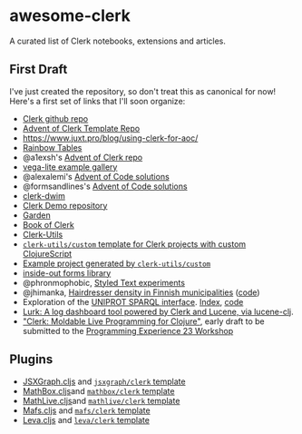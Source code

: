 # awesome-clerk

A curated list of Clerk notebooks, extensions and articles.

## First Draft

I've just created the repository, so don't treat this as canonical for now! Here's a first set of links that I'll soon organize:

- [Clerk github repo](https://github.com/nextjournal/clerk)
- [Advent of Clerk Template Repo](https://github.com/nextjournal/advent-of-clerk)
- https://www.juxt.pro/blog/using-clerk-for-aoc/
- [Rainbow Tables](https://github.clerk.garden/teodorlu/clerk-stuff/commit/7bd85d28726a0f166d8f4952b0dbf70936531b3e/src/rainbow_tables.html)
- @a1exsh's [Advent of Clerk repo](https://github.clerk.garden/a1exsh/advent-of-clerk/commit/45dfdbe672ca2e45a39bd160589e52d4df03f0a7/)
- [vega-lite example gallery](https://github.clerk.garden/behrica/vl-galery)
- @alexalemi's [Advent of Code solutions](https://github.clerk.garden/alexalemi/clerktudes)
- @formsandlines's [Advent of Code solutions](https://github.clerk.garden/formsandlines/aoc2022-clojure)
- [clerk-dwim](https://github.clerk.garden/nextjournal/clerk-dwim)
- [Clerk Demo repository](https://github.clerk.garden/nextjournal/clerk-demo/)
- [Garden](https://github.clerk.garden/)
- [Book of Clerk](https://github.clerk.garden/nextjournal/book-of-clerk)
- [Clerk-Utils](https://github.com/mentat-collective/clerk-utils)
- [`clerk-utils/custom` template for Clerk projects with custom ClojureScript](https://github.com/mentat-collective/Clerk-Utils/tree/main/resources/clerk_utils/custom)
- [Example project generated by `clerk-utils/custom`](https://github.com/mentat-collective/clerk-utils-custom-template)
- [inside-out forms library](https://inside-out.matt.is/)
- @phronmophobic, [Styled Text experiments](https://phronmophobic.github.io/membrane/styled-text/)
- @jhimanka, [Hairdresser density in Finnish municipalities](https://jhimanka.github.io/parturit/notebooks/barbers.html) ([code](https://github.com/jhimanka/parturit))
- Exploration of the [UNIPROT SPARQL interface](https://sparql.uniprot.org/). [Index](https://zachcp.github.io/sparql-explore/), [code](https://github.com/zachcp/sparql-explore)
- [Lurk: A log dashboard tool powered by Clerk and Lucene, via lucene-clj](https://github.com/nextjournal/lurk).
- ["Clerk: Moldable Live Programming for Clojure"](https://px23.clerk.vision/), early draft to be submitted to the [Programming Experience 23 Workshop](https://2023.programming-conference.org/home/px-2023)

## Plugins

- [JSXGraph.cljs](https://github.com/mentat-collective/jsxgraph.cljs) and [`jsxgraph/clerk` template](https://github.com/mentat-collective/JSXGraph.cljs/tree/main/resources/jsxgraph/clerk)
- [MathBox.cljs](https://github.com/mentat-collective/mathbox.cljs)and [`mathbox/clerk` template](https://github.com/mentat-collective/MathBox.cljs/tree/main/resources/mathbox/clerk)
- [MathLive.cljs](https://github.com/mentat-collective/mathlive.cljs)and [`mathlive/clerk` template](https://github.com/mentat-collective/MathLive.cljs/tree/main/resources/mathlive/clerk)
- [Mafs.cljs](https://github.com/mentat-collective/mafs.cljs) and [`mafs/clerk` template](https://github.com/mentat-collective/Mafs.cljs/tree/main/resources/mafs/clerk)
- [Leva.cljs](https://github.com/mentat-collective/leva.cljs) and [`leva/clerk` template](https://github.com/mentat-collective/Leva.cljs/tree/main/resources/leva/clerk) 
